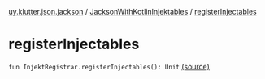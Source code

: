 [uy.klutter.json.jackson](../index.md) / [JacksonWithKotlinInjektables](index.md) / [registerInjectables](.)


# registerInjectables
`fun InjektRegistrar.registerInjectables(): Unit` [(source)](https://github.com/kohesive/klutter/blob/master/json-jackson-jdk6/src/main/kotlin/uy/klutter/json/jackson/Injektable.kt#L13)


